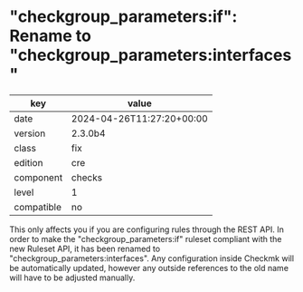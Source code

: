[//]: # (werk v2)
# "checkgroup_parameters:if": Rename to "checkgroup_parameters:interfaces"

key        | value
---------- | ---
date       | 2024-04-26T11:27:20+00:00
version    | 2.3.0b4
class      | fix
edition    | cre
component  | checks
level      | 1
compatible | no

This only affects you if you are configuring rules through the REST API.
In order to make the "checkgroup_parameters:if" ruleset compliant with the new Ruleset API, it has been renamed to "checkgroup_parameters:interfaces".
Any configuration inside Checkmk will be automatically updated, however any outside references to the old name will have to be adjusted manually.

